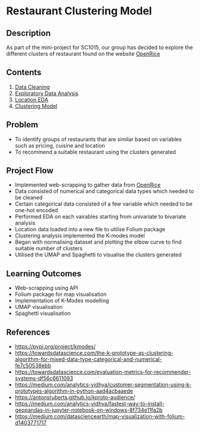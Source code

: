 # Restaurant Clustering Model

## Description

As part of the mini-project for SC1015, our group has decided to explore the different clusters of restaurant found on the website [OpenRice](https://sg.openrice.com/en/singapore)

## Contents

1. [Data Cleaning](https://github.com/adilhasan927/SC1015-Project/blob/main/Datasets/Data%20Cleaning.ipynb)
2. [Exploratory Data Analysis](https://github.com/adilhasan927/SC1015-Project/blob/main/EDA/Exploratory%20Data%20Analysis.ipynb)
3. [Location EDA](https://github.com/adilhasan927/SC1015-Project/blob/main/EDA/Location%20EDA.ipynb)
4. [Clustering Model](https://github.com/adilhasan927/SC1015-Project/blob/main/Clustering%20Model/Clustering.ipynb)

## Problem

- To identify groups of restaurants that are similar based on variables such as pricing, cuisine and location
- To recommend a suitable restaurant using the clusters generated

## Project Flow

- Implemented web-scrapping to gather data from [OpenRice](https://sg.openrice.com/en/singapore)
- Data consisted of numerical and categorical data types which needed to be cleaned
- Certain categorical data consisted of a few variable which needed to be one-hot encoded
- Performed EDA on each vairables starting from univariate to bivariate analysis
- Location data loaded into a new file to utilise Folium package
- Clustering analysis implemented the K-modes model
- Began with normalising dataset and plotting the elbow curve to find suitable number of clusters
- Utilised the UMAP and Spaghetti to visualise the clusters generated

## Learning Outcomes

- Web-scrapping using API
- Folium package for map visualisation
- Implementation of K-Modes modelling
- UMAP visualisation
- Spaghetti visualisation

## References

- https://pypi.org/project/kmodes/
- https://towardsdatascience.com/the-k-prototype-as-clustering-algorithm-for-mixed-data-type-categorical-and-numerical-fe7c50538ebb
- https://towardsdatascience.com/evaluation-metrics-for-recommender-systems-df56c6611093
- https://medium.com/analytics-vidhya/customer-segmentation-using-k-prototypes-algorithm-in-python-aad4acbaaede
- https://antonsruberts.github.io/kproto-audience/
- https://medium.com/analytics-vidhya/fastest-way-to-install-geopandas-in-jupyter-notebook-on-windows-8f734e11fa2b
- https://medium.com/datasciencearth/map-visualization-with-folium-d1403771717